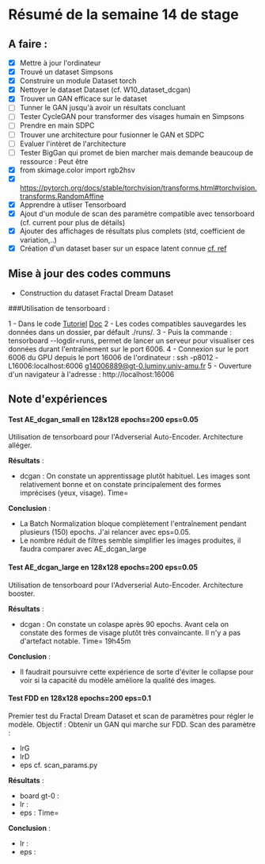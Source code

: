 # Résumé de la semaine 14 de stage


## A faire :

- [x]  Mettre à jour l'ordinateur
- [x]  Trouvé un dataset Simpsons
- [x]  Construire un module Dataset torch
- [x]  Nettoyer le dataset Dataset (cf. W10_dataset_dcgan)
- [x]  Trouver un GAN efficace sur le dataset
- [ ] Tunner le GAN jusqu'à avoir un résultats concluant
- [ ] Tester CycleGAN pour transformer des visages humain en Simpsons
- [ ] Prendre en main SDPC
- [ ] Trouver une architecture pour fusionner le GAN et SDPC
- [ ] Evaluer l'intèret de l'architecture
- [ ] Tester BigGan qui promet de bien marcher mais demande beaucoup de ressource : Peut être
- [x] from skimage.color import rgb2hsv
- [x] https://pytorch.org/docs/stable/torchvision/transforms.html#torchvision.transforms.RandomAffine
- [x] Apprendre à utliser Tensorboard
- [x] Ajout d'un module de scan des paramètre compatible avec tensorboard (cf. current pour plus de détails)
- [x] Ajouter des affichages de résultats plus complets (std, coefficient de variation,..)
- [x] Création d'un dataset baser sur un espace latent connue [cf. ref](http://datashader.org/topics/strange_attractors.html)

## Mise à jour des codes communs

 - Construction du dataset Fractal Dream Dataset

###Utilisation de tensorboard :

1 - Dans le code [Tutoriel](https://www.tensorflow.org/guide/summaries_and_tensorboard) [Doc](https://pytorch.org/docs/stable/tensorboard.html)
2 - Les codes compatibles sauvegardes les données dans un dossier, par défault ./runs/.
3 - Puis la commande : tensorboard --logdir=runs, permet de lancer un serveur pour visualiser ces données durant l'entraînement sur le port 6006.
4 - Connexion sur le port 6006 du GPU depuis le port 16006 de l'ordinateur : ssh -p8012 -L16006:localhost:6006 g14006889@gt-0.luminy.univ-amu.fr
5 - Ouverture d'un navigateur à l'adresse : http://localhost:16006

## Note d'expériences

#### Test AE_dcgan_small en 128x128 epochs=200 eps=0.05
Utilisation de tensorboard pour l'Adverserial Auto-Encoder.
Architecture alléger.

__Résultats__ :
  - dcgan : On constate un apprentissage plutôt habituel. Les images sont relativement bonne et on constate principalement des formes imprécises (yeux, visage).
    Time= 
		
__Conclusion__ :
  - La Batch Normalization bloque complètement l'entraînement pendant plusieurs (150) epochs. J'ai relancer avec eps=0.05.  
  - Le nombre réduit de filtres semble simplifier les images produites, il faudra comparer avec AE_dcgan_large
  
#### Test AE_dcgan_large en 128x128 epochs=200 eps=0.05
Utilisation de tensorboard pour l'Adverserial Auto-Encoder.
Architecture booster.

__Résultats__ :
  - dcgan : On constate un colaspe après 90 epochs. Avant cela on constate des formes de visage plutôt très convaincante. Il n'y a pas d'artefact notable.
    Time= 19h45m
		
__Conclusion__ :
  - Il faudrait poursuivre cette expérience de sorte d'éviter le collapse pour voir si la capacité du modèle améliore la qualité des images. 

#### Test FDD en 128x128 epochs=200 eps=0.1
Premier test du Fractal Dream Dataset et scan de paramètres pour régler le modèle.
Objectif : Obtenir un GAN qui marche sur FDD.
Scan des paramètre :
  - lrG 
  - lrD 
  - eps
cf. scan_params.py

__Résultats__ :
  - board gt-0 : 
  - lr :
  - eps : 
    Time= 
		
__Conclusion__ :
  - lr :
  - eps : 

